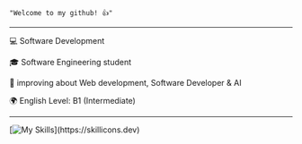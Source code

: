 <code>"Welcome to my github! 👍"</code>
<hr>

<p>💻 Software Development
<p>🎓 Software Engineering student
<p>🔧 improving about Web development, Software Developer & AI</p>
<p>🌍 English Level: B1 (Intermediate)</p>
<hr>

[![My Skills](https://skillicons.dev/icons?i=html,css,js,java,spring,py,angular,ts,mysql,)](https://skillicons.dev)
